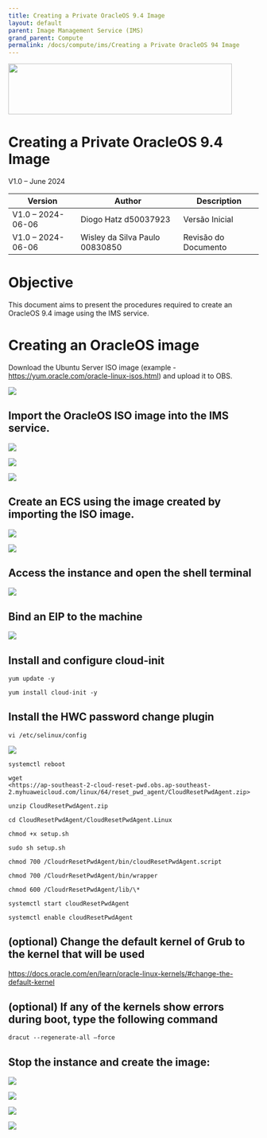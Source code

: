 ```yaml
---
title: Creating a Private OracleOS 9.4 Image
layout: default
parent: Image Management Service (IMS)
grand_parent: Compute
permalink: /docs/compute/ims/Creating a Private OracleOS 94 Image
---
```

<img width="450px" height="102px" src="https://console-static.huaweicloud.com/static/authui/20210202115135/public/custom/images/logo-en.svg">

# Creating a Private OracleOS 9.4 Image

V1.0 – June 2024

| **Version**       | **Author**                     | **Description**      |
| ----------------- | ------------------------------ | -------------------- |
| V1.0 – 2024-06-06 | Diogo Hatz d50037923           | Versão Inicial       |
| V1.0 – 2024-06-06 | Wisley da Silva Paulo 00830850 | Revisão do Documento |

# Objective

This document aims to present the procedures required to
create an OracleOS 9.4 image using the IMS service.

# Creating an OracleOS image

Download the Ubuntu Server ISO image (example - <https://yum.oracle.com/oracle-linux-isos.html>) and upload it to OBS.

![](/huaweicloud-knowledge-base/assets/images/ECS-Private-OracleOS-9.4-Image/media/image3.png)

## Import the OracleOS ISO image into the IMS service.

![](/huaweicloud-knowledge-base/assets/images/ECS-Private-OracleOS-9.4-Image/media/image4.png)

![](/huaweicloud-knowledge-base/assets/images/ECS-Private-OracleOS-9.4-Image/media/image5.png)

![](/huaweicloud-knowledge-base/assets/images/ECS-Private-OracleOS-9.4-Image/media/image6.png)

## Create an ECS using the image created by importing the ISO image.

![](/huaweicloud-knowledge-base/assets/images/ECS-Private-OracleOS-9.4-Image/media/image7.png)

![](/huaweicloud-knowledge-base/assets/images/ECS-Private-OracleOS-9.4-Image/media/image8.png)

## Access the instance and open the shell terminal

![](/huaweicloud-knowledge-base/assets/images/ECS-Private-OracleOS-9.4-Image/media/image9.png)

## Bind an EIP to the machine

![](/huaweicloud-knowledge-base/assets/images/ECS-Private-OracleOS-9.4-Image/media/image10.png)

## Install and configure cloud-init

```shell
yum update -y

yum install cloud-init -y
```

## Install the HWC password change plugin

```shell
vi /etc/selinux/config
```

![](/huaweicloud-knowledge-base/assets/images/ECS-Private-OracleOS-9.4-Image/media/image11.png)

```shell
systemctl reboot

wget
<https://ap-southeast-2-cloud-reset-pwd.obs.ap-southeast-2.myhuaweicloud.com/linux/64/reset_pwd_agent/CloudResetPwdAgent.zip>

unzip CloudResetPwdAgent.zip

cd CloudResetPwdAgent/CloudResetPwdAgent.Linux

chmod +x setup.sh

sudo sh setup.sh

chmod 700 /CloudrResetPwdAgent/bin/cloudResetPwdAgent.script

chmod 700 /CloudrResetPwdAgent/bin/wrapper

chmod 600 /CloudrResetPwdAgent/lib/\*

systemctl start cloudResetPwdAgent

systemctl enable cloudResetPwdAgent
```

## (optional) Change the default kernel of Grub to the kernel that will be used

<https://docs.oracle.com/en/learn/oracle-linux-kernels/#change-the-default-kernel>

## (optional) If any of the kernels show errors during boot, type the following command

```shell
dracut --regenerate-all –force
```

## Stop the instance and create the image:

![](/huaweicloud-knowledge-base/assets/images/ECS-Private-OracleOS-9.4-Image/media/image12.png)

![](/huaweicloud-knowledge-base/assets/images/ECS-Private-OracleOS-9.4-Image/media/image13.png)

![](/huaweicloud-knowledge-base/assets/images/ECS-Private-OracleOS-9.4-Image/media/image14.png)

![](/huaweicloud-knowledge-base/assets/images/ECS-Private-OracleOS-9.4-Image/media/image15.png)